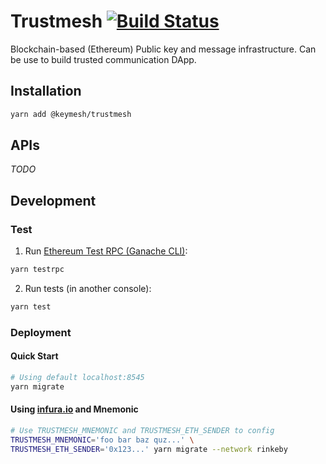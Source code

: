 # Trustmesh [![Build Status](https://travis-ci.org/keymesh/trustmesh.svg?branch=master)](https://travis-ci.org/keymesh/trustmesh)

Blockchain-based (Ethereum) Public key and message infrastructure. Can be use to build trusted communication DApp.

## Installation

```bash
yarn add @keymesh/trustmesh
```

## APIs

*TODO*

## Development

### Test

1. Run [Ethereum Test RPC (Ganache CLI)](https://github.com/trufflesuite/ganache-cli):

```bash
yarn testrpc
```

2. Run tests (in another console):

```bash
yarn test
```

### Deployment

#### Quick Start

```bash
# Using default localhost:8545
yarn migrate
```

#### Using [infura.io](https://infura.io/) and Mnemonic

```bash
# Use TRUSTMESH_MNEMONIC and TRUSTMESH_ETH_SENDER to config
TRUSTMESH_MNEMONIC='foo bar baz quz...' \
TRUSTMESH_ETH_SENDER='0x123...' yarn migrate --network rinkeby
```

